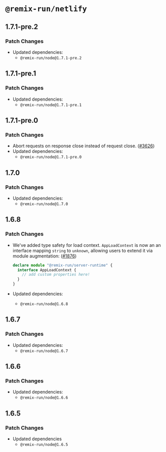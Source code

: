 # `@remix-run/netlify`

## 1.7.1-pre.2

### Patch Changes

- Updated dependencies:
  - `@remix-run/node@1.7.1-pre.2`

## 1.7.1-pre.1

### Patch Changes

- Updated dependencies:
  - `@remix-run/node@1.7.1-pre.1`

## 1.7.1-pre.0

### Patch Changes

- Abort requests on response close instead of request close. ([#3626](https://github.com/remix-run/remix/pull/3626))
- Updated dependencies:
  - `@remix-run/node@1.7.1-pre.0`

## 1.7.0

### Patch Changes

- Updated dependencies:
  - `@remix-run/node@1.7.0`

## 1.6.8

### Patch Changes

- We've added type safety for load context. `AppLoadContext` is now an an interface mapping `string` to `unknown`, allowing users to extend it via module augmentation: ([#1876](https://github.com/remix-run/remix/pull/1876))

  ```ts
  declare module "@remix-run/server-runtime" {
    interface AppLoadContext {
      // add custom properties here!
    }
  }
  ```

- Updated dependencies:
  - `@remix-run/node@1.6.8`

## 1.6.7

### Patch Changes

- Updated dependencies:
  - `@remix-run/node@1.6.7`

## 1.6.6

### Patch Changes

- Updated dependencies:
  - `@remix-run/node@1.6.6`

## 1.6.5

### Patch Changes

- Updated dependencies
  - `@remix-run/node@1.6.5`
